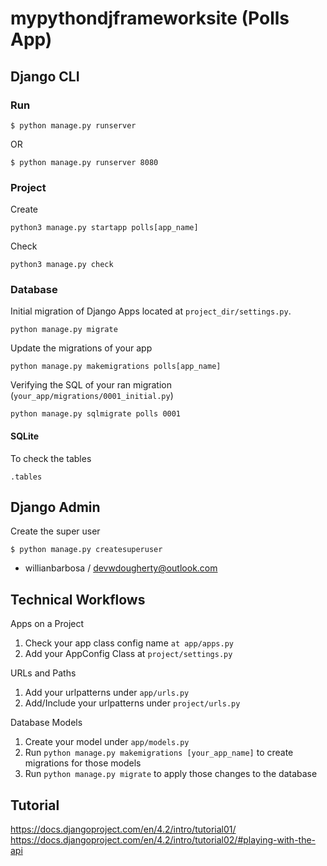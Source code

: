 # mypythondjframeworksite (Polls App)

## Django CLI

### Run
```
$ python manage.py runserver
```
OR
```
$ python manage.py runserver 8080
```

### Project

Create
```
python3 manage.py startapp polls[app_name]
```

Check
```
python3 manage.py check
```

### Database

Initial migration of Django Apps located at ```project_dir/settings.py```.
```
python manage.py migrate
```

Update the migrations of your app
```
python manage.py makemigrations polls[app_name]
```

Verifying the SQL of your ran migration (```your_app/migrations/0001_initial.py```)
```
python manage.py sqlmigrate polls 0001
```

#### SQLite

To check the tables
```
.tables
```

## Django Admin

Create the super user
```
$ python manage.py createsuperuser
```

- willianbarbosa / devwdougherty@outlook.com

## Technical Workflows

Apps on a Project
1. Check your app class config name ```at app/apps.py```
2. Add your AppConfig Class at ```project/settings.py```

URLs and Paths
1. Add your urlpatterns under ```app/urls.py```
2. Add/Include your urlpatterns under ```project/urls.py```

Database Models
1. Create your model under ```app/models.py```
2. Run ```python manage.py makemigrations [your_app_name]``` to create migrations for those models
3. Run ```python manage.py migrate``` to apply those changes to the database

## Tutorial

https://docs.djangoproject.com/en/4.2/intro/tutorial01/
https://docs.djangoproject.com/en/4.2/intro/tutorial02/#playing-with-the-api

